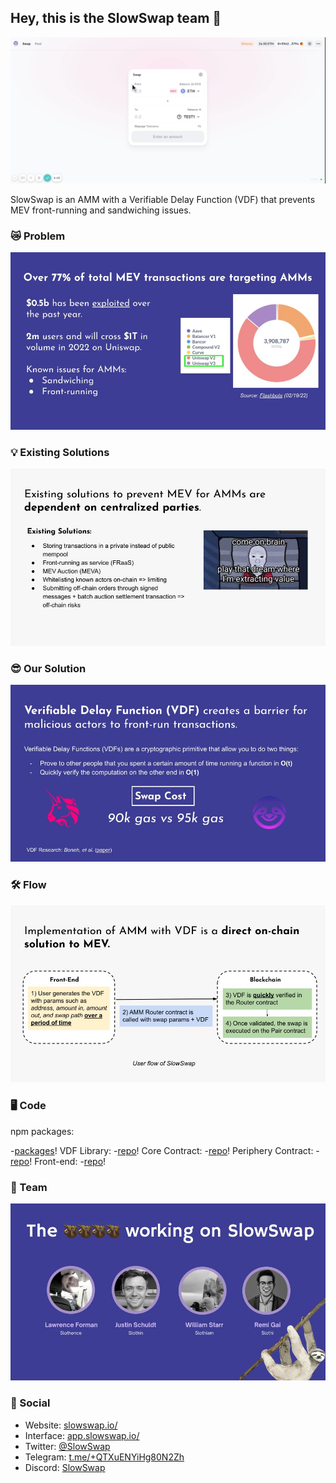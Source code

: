 ## Hey, this is the SlowSwap team 🦥

![Here's a simple demo of our project](SlowSwapDemo.gif)

SlowSwap is an AMM with a Verifiable Delay Function (VDF) that prevents MEV front-running and sandwiching issues. 

### 😿 Problem

![problem](problem.jpg)

### 💡 Existing Solutions

![existing](existing.jpg)

### 😎 Our Solution

![vdf](vdf.jpg)

### 🛠 Flow

![flow](flow.jpg)

### 🖥 Code

npm packages:

-[packages](https://www.npmjs.com/search?q=slowswap)!
VDF Library: 
-[repo](https://github.com/SlowSwap/vdf)!
Core Contract:
-[repo](https://github.com/SlowSwap/slowswap-core)!
Periphery Contract:
-[repo](https://github.com/SlowSwap/slowswap-periphery)!
Front-end: 
-[repo](https://github.com/SlowSwap/slow-front-end)!


### 🦥 Team

![team](team.jpg)

### 📱 Social

- Website: [slowswap.io/](https://slowswap.io//)
- Interface: [app.slowswap.io/](https://app.slowswap.io/)
- Twitter: [@SlowSwap](https://twitter.com/SlowSwap)
- Telegram: [t.me/+QTXuENYiHg80N2Zh](https://t.me/+QTXuENYiHg80N2Zh)
- Discord: [SlowSwap](https://discord.gg/j3WzFtDZZc)
